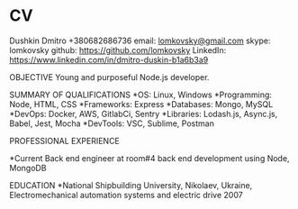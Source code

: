 # CV
Dushkin Dmitro
+380682686736
email: lomkovsky@gmail.com
skype: lomkovsky
github: https://github.com/lomkovsky
LinkedIn: https://www.linkedin.com/in/dmitro-duskin-b1a6b3a9

OBJECTIVE
Young and purposeful Node.js developer.

SUMMARY OF QUALIFICATIONS
*OS: Linux, Windows
*Programming: Node, HTML, CSS
*Frameworks: Express
*Databases: Mongo, MySQL
*DevOps: Docker, AWS, GitlabCi, Sentry
*Libraries: Lodash.js, Async.js, Babel, Jest, Mocha
*DevTools: VSC, Sublime, Postman

PROFESSIONAL EXPERIENCE

*Current 
Back end engineer at room#4
back end development using Node, MongoDB

EDUCATION
*National Shipbuilding University,  Nikolaev, Ukraine, Electromechanical automation systems and electric drive 2007
